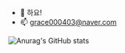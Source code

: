 - 👋 하요!
- 📫 grace000403@naver.com

![Anurag's GitHub stats](https://github-readme-stats.vercel.app/api?username=yedoong&show_icons=true&theme=default)
<!---
yedoong/yedoong is a ✨ special ✨ repository because its `README.md` (this file) appears on your GitHub profile.
You can click the Preview link to take a look at your changes.
--->

